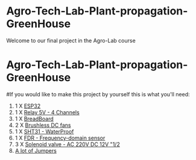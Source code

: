 # Agro-Tech-Lab-Plant-propagation-GreenHouse
Welcome to our final project in the Agro-Lab course 

# Agro-Tech-Lab-Plant-propagation-GreenHouse

#If you would like to make this project by yourself this is what you'll need:

1. 1 X [ESP32](https://he.aliexpress.com/item/1005003818247483.html?spm=a2g0o.productlist.0.0.755710d1jXgc9F&algo_pvid=285495db-7b43-4cc5-bc67-508cdd252f7d&algo_exp_id=285495db-7b43-4cc5-bc67-508cdd252f7d-15&pdp_ext_f=%7B%22sku_id%22%3A%2212000027263733305%22%7D&pdp_npi=2%40dis%21ILS%21%216.46%21%21%21%21%21%402100bddf16578052994232769e06b1%2112000027263733305%21sea&gatewayAdapt=glo2isr)
2. 1 X [Relay 5V - 4 Channels](https://he.aliexpress.com/item/1005004968030652.html?spm=a2g0o.productlist.main.47.57cfJ1L1J1L13s&algo_pvid=43924125-d89b-479f-b3fc-e9b64585046d&algo_exp_id=43924125-d89b-479f-b3fc-e9b64585046d-23&pdp_npi=3%40dis%21ILS%216.5%214.48%21%21%21%21%21%400b0a558a16865572273001677d0778%2112000031188054608%21sea%21IL%212183826556&curPageLogUid=JY4NeeivKjoX)
3. 1 X [BreadBoard](https://he.aliexpress.com/item/1005003640449308.html?spm=a2g0o.search0304.0.0.5fab692f1DqEZK&algo_pvid=a722cf1e-c2ba-4fde-b94f-ef8fe25a6ce9&algo_exp_id=a722cf1e-c2ba-4fde-b94f-ef8fe25a6ce9-14&pdp_ext_f=%7B%22sku_id%22%3A%2212000026608920636%22%7D&pdp_npi=2%40dis%21ILS%21%2117.36%21%21%214.23%21%21%400b0a187b16578059214857204e2875%2112000026608920636%21sea&gatewayAdapt=glo2isr)
4. 2 X [Brushless DC fans](https://he.aliexpress.com/item/1005003088728988.html?spm=a2g0o.productlist.main.23.b534nTcunTcuH1&algo_pvid=65dec40f-36d1-41ea-9da0-6c78977f734b&algo_exp_id=65dec40f-36d1-41ea-9da0-6c78977f734b-11&pdp_npi=3%40dis%21ILS%2114.28%218.3%21%21%21%21%21%402122457116865575297654972d0798%2112000024011812633%21sea%21IL%212183826556&curPageLogUid=QsCGaf42Lg3w)
5. 1 X [SHT31 - WaterProof](https://he.aliexpress.com/item/33008520683.html?spm=a2g0o.productlist.main.47.71aeQktEQktEDW&algo_pvid=c763fb13-31fd-4e84-9c06-aea11efe362a&algo_exp_id=c763fb13-31fd-4e84-9c06-aea11efe362a-23&pdp_npi=3%40dis%21ILS%2120.45%2118.4%21%21%21%21%21%40210219c216865576597604382d0777%2167086038424%21sea%21IL%212183826556&curPageLogUid=h15PFW0tVoad)
6. 1 X [FDR - Frequency-domain sensor](https://he.aliexpress.com/item/1005005117882147.html?spm=a2g0o.productlist.main.25.7f23Nil6Nil6hl&algo_pvid=c45dbcd0-d6c6-49b8-bd59-f40790fd82bf&algo_exp_id=c45dbcd0-d6c6-49b8-bd59-f40790fd82bf-12&pdp_npi=3%40dis%21ILS%21175.41%21175.41%21%21%21%21%21%40211beeec16865578754097004d081a%2112000031719776010%21sea%21IL%212183826556&curPageLogUid=W5LbNYmuKIYd)
7. 3 X [Solenoid valve - AC 220V DC 12V "1/2](https://he.aliexpress.com/item/1005005244510404.html?spm=a2g0o.productlist.main.11.40260oNn0oNnSW&algo_pvid=acd3bfec-322c-4e79-9431-6045fddcfeda&algo_exp_id=acd3bfec-322c-4e79-9431-6045fddcfeda-5&pdp_npi=3%40dis%21ILS%2143.25%2113.4%21%21%21%21%21%40211bf3f116865579903736896d080f%2112000032343782698%21sea%21IL%212183826556&curPageLogUid=JKWGlp0MsLCN)
8. [A lot of Jumpers](https://he.aliexpress.com/item/1005003252824475.html?spm=a2g0o.search0304.0.0.5fab692f1DqEZK&algo_pvid=a722cf1e-c2ba-4fde-b94f-ef8fe25a6ce9&algo_exp_id=a722cf1e-c2ba-4fde-b94f-ef8fe25a6ce9-13&pdp_ext_f=%7B%22sku_id%22%3A%2212000024867532507%22%7D&pdp_npi=2%40dis%21ILS%21%2114.17%21%21%211.38%21%21%400b0a187b16578059214857204e2875%2112000024867532507%21sea&gatewayAdapt=glo2isr)
